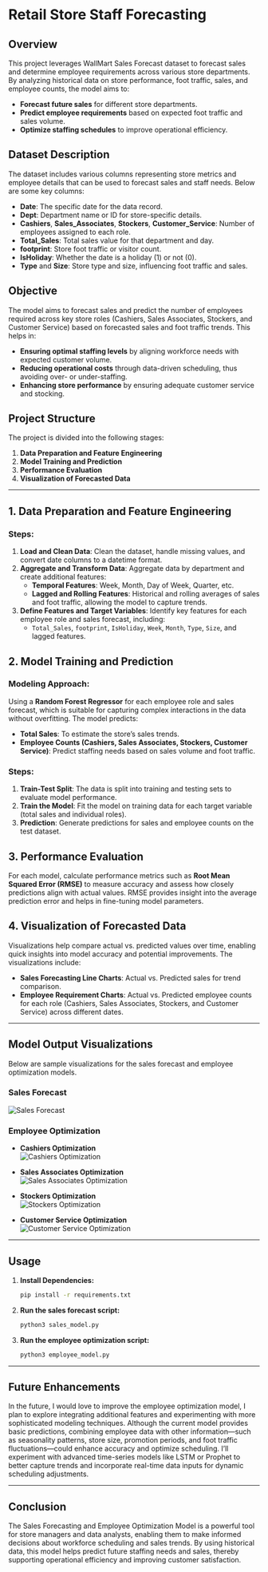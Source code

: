 # Retail Store Staff Forecasting

## Overview

This project leverages WallMart Sales Forecast dataset to forecast sales and determine employee requirements across various store departments. By analyzing historical data on store performance, foot traffic, sales, and employee counts, the model aims to:

- **Forecast future sales** for different store departments.
- **Predict employee requirements** based on expected foot traffic and sales volume.
- **Optimize staffing schedules** to improve operational efficiency.

## Dataset Description

The dataset includes various columns representing store metrics and employee details that can be used to forecast sales and staff needs. Below are some key columns:

- **Date**: The specific date for the data record.
- **Dept**: Department name or ID for store-specific details.
- **Cashiers**, **Sales_Associates**, **Stockers**, **Customer_Service**: Number of employees assigned to each role.
- **Total_Sales**: Total sales value for that department and day.
- **footprint**: Store foot traffic or visitor count.
- **IsHoliday**: Whether the date is a holiday (1) or not (0).
- **Type** and **Size**: Store type and size, influencing foot traffic and sales.

## Objective

The model aims to forecast sales and predict the number of employees required across key store roles (Cashiers, Sales Associates, Stockers, and Customer Service) based on forecasted sales and foot traffic trends. This helps in:

- **Ensuring optimal staffing levels** by aligning workforce needs with expected customer volume.
- **Reducing operational costs** through data-driven scheduling, thus avoiding over- or under-staffing.
- **Enhancing store performance** by ensuring adequate customer service and stocking.

## Project Structure

The project is divided into the following stages:

1. **Data Preparation and Feature Engineering**
2. **Model Training and Prediction**
3. **Performance Evaluation**
4. **Visualization of Forecasted Data**

---

## 1. Data Preparation and Feature Engineering

### Steps:

1. **Load and Clean Data**: Clean the dataset, handle missing values, and convert date columns to a datetime format.
2. **Aggregate and Transform Data**: Aggregate data by department and create additional features:
   - **Temporal Features**: Week, Month, Day of Week, Quarter, etc.
   - **Lagged and Rolling Features**: Historical and rolling averages of sales and foot traffic, allowing the model to capture trends.
3. **Define Features and Target Variables**: Identify key features for each employee role and sales forecast, including:
   - `Total_Sales`, `footprint`, `IsHoliday`, `Week`, `Month`, `Type`, `Size`, and lagged features.

## 2. Model Training and Prediction

### Modeling Approach:

Using a **Random Forest Regressor** for each employee role and sales forecast, which is suitable for capturing complex interactions in the data without overfitting. The model predicts:

- **Total Sales**: To estimate the store’s sales trends.
- **Employee Counts (Cashiers, Sales Associates, Stockers, Customer Service)**: Predict staffing needs based on sales volume and foot traffic.

### Steps:

1. **Train-Test Split**: The data is split into training and testing sets to evaluate model performance.
2. **Train the Model**: Fit the model on training data for each target variable (total sales and individual roles).
3. **Prediction**: Generate predictions for sales and employee counts on the test dataset.

## 3. Performance Evaluation

For each model, calculate performance metrics such as **Root Mean Squared Error (RMSE)** to measure accuracy and assess how closely predictions align with actual values. RMSE provides insight into the average prediction error and helps in fine-tuning model parameters.

## 4. Visualization of Forecasted Data

Visualizations help compare actual vs. predicted values over time, enabling quick insights into model accuracy and potential improvements. The visualizations include:

- **Sales Forecasting Line Charts**: Actual vs. Predicted sales for trend comparison.
- **Employee Requirement Charts**: Actual vs. Predicted employee counts for each role (Cashiers, Sales Associates, Stockers, and Customer Service) across different dates.

---

## Model Output Visualizations

Below are sample visualizations for the sales forecast and employee optimization models.

### Sales Forecast

![Sales Forecast](output/sales_model.png)

### Employee Optimization

- **Cashiers Optimization**  
  ![Cashiers Optimization](output/cashier_model.png)

- **Sales Associates Optimization**  
  ![Sales Associates Optimization](output/sales_associates_model.png)

- **Stockers Optimization**  
  ![Stockers Optimization](output/stockers_model.png)

- **Customer Service Optimization**  
  ![Customer Service Optimization](output/customer_service_model.png)


---

## Usage

1.  **Install Dependencies:**
    ```bash
    pip install -r requirements.txt
    ```

2. **Run the sales forecast script:**
   ```bash
   python3 sales_model.py 
   ```

3. **Run the employee optimization script:**
   ```bash
   python3 employee_model.py 
   ```


---

## Future Enhancements

In the future, I would love to improve the employee optimization model, I plan to explore integrating additional features and experimenting with more sophisticated modeling techniques. Although the current model provides basic predictions, combining employee data with other information—such as seasonality patterns, store size, promotion periods, and foot traffic fluctuations—could enhance accuracy and optimize scheduling. I’ll experiment with advanced time-series models like LSTM or Prophet to better capture trends and incorporate real-time data inputs for dynamic scheduling adjustments. 

---

## Conclusion

The Sales Forecasting and Employee Optimization Model is a powerful tool for store managers and data analysts, enabling them to make informed decisions about workforce scheduling and sales trends. By using historical data, this model helps predict future staffing needs and sales, thereby supporting operational efficiency and improving customer satisfaction.

